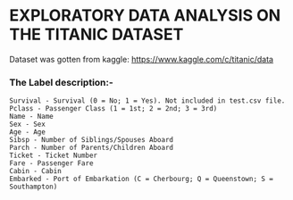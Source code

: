 # EXPLORATORY DATA ANALYSIS ON THE TITANIC DATASET

Dataset was gotten from kaggle: https://www.kaggle.com/c/titanic/data
### The Label description:-
    Survival - Survival (0 = No; 1 = Yes). Not included in test.csv file.
    Pclass - Passenger Class (1 = 1st; 2 = 2nd; 3 = 3rd)
    Name - Name
    Sex - Sex
    Age - Age
    Sibsp - Number of Siblings/Spouses Aboard
    Parch - Number of Parents/Children Aboard
    Ticket - Ticket Number
    Fare - Passenger Fare
    Cabin - Cabin
    Embarked - Port of Embarkation (C = Cherbourg; Q = Queenstown; S = Southampton)
